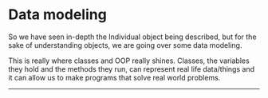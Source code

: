 # Data modeling

So we have seen in-depth the Individual object being described, but for the sake
of understanding objects, we are going over some data modeling.

This is really where classes and OOP really shines. Classes, the variables they hold and the methods
they run, can represent real life data/things and it can allow us to make programs that solve
real world problems.

----

